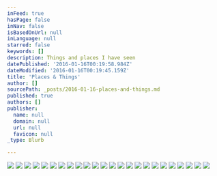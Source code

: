 ```yaml
---
inFeed: true
hasPage: false
inNav: false
isBasedOnUrl: null
inLanguage: null
starred: false
keywords: []
description: Things and places I have seen
datePublished: '2016-01-16T00:19:58.984Z'
dateModified: '2016-01-16T00:19:45.159Z'
title: 'Places & Things'
author: []
sourcePath: _posts/2016-01-16-places-and-things.md
published: true
authors: []
publisher:
  name: null
  domain: null
  url: null
  favicon: null
_type: Blurb

---
```

![](https://the-grid-user-content.s3-us-west-2.amazonaws.com/53478900-4ced-40f8-8f5c-610a21978ddf.png)
![](https://the-grid-user-content.s3-us-west-2.amazonaws.com/6bb85610-650f-4182-ad4a-351e31fa3703.png)
![](https://the-grid-user-content.s3-us-west-2.amazonaws.com/7026105d-0c30-4770-8afc-665d6d2bb55a.png)
![](https://the-grid-user-content.s3-us-west-2.amazonaws.com/e198b24c-3d94-415c-ab0c-80e768c7e572.png)
![](https://the-grid-user-content.s3-us-west-2.amazonaws.com/2767bdac-ed6a-4627-b173-3bdc0c6ec195.png)
![](https://the-grid-user-content.s3-us-west-2.amazonaws.com/8d453db8-a574-477e-9d98-88d1396b8399.png)
![](https://the-grid-user-content.s3-us-west-2.amazonaws.com/0e408968-fdd2-4f32-bed1-893607e56cbb.png)
![](https://the-grid-user-content.s3-us-west-2.amazonaws.com/09f4c072-fc1c-40a2-8649-10a54e839907.png)
![](https://the-grid-user-content.s3-us-west-2.amazonaws.com/3f1e827e-82f2-4a15-ab04-82ecc1561a39.png)
![](https://the-grid-user-content.s3-us-west-2.amazonaws.com/80a75190-75d1-432e-9535-4acac8db849b.png)
![](https://the-grid-user-content.s3-us-west-2.amazonaws.com/ca3c9e5d-daa9-4e32-b993-ae888fc5d6e8.png)
![](https://the-grid-user-content.s3-us-west-2.amazonaws.com/92699033-032f-47f7-bab1-7b339de637ef.png)
![](https://the-grid-user-content.s3-us-west-2.amazonaws.com/e6a8c924-e9e6-4dab-bb1f-0690068b9176.png)
![](https://the-grid-user-content.s3-us-west-2.amazonaws.com/dbe4cbf2-1595-4b63-a6f6-b0a06387a0f2.png)
![](https://the-grid-user-content.s3-us-west-2.amazonaws.com/df14d8e1-8899-4034-8ae9-24493a86bd7d.png)
![](https://the-grid-user-content.s3-us-west-2.amazonaws.com/db2afb76-94f5-4c48-8f40-e8c0b0bb8502.png)
![](https://the-grid-user-content.s3-us-west-2.amazonaws.com/9aff2aa2-722f-4101-b910-d9216eeeed9e.png)
![](https://the-grid-user-content.s3-us-west-2.amazonaws.com/3c7be20a-f53f-452e-b25a-a45ff81a7b27.png)
![](https://the-grid-user-content.s3-us-west-2.amazonaws.com/fbcda77d-255a-4afb-bdb1-915b21b50f38.png)
![](https://the-grid-user-content.s3-us-west-2.amazonaws.com/7a7c719c-44d7-4068-a9f3-87939f046a48.png)
![](https://the-grid-user-content.s3-us-west-2.amazonaws.com/0c35a684-bdb4-4cca-9920-af0343cd8381.png)
![](https://the-grid-user-content.s3-us-west-2.amazonaws.com/2707c135-a079-4c62-a697-18bb3f66dc8d.png)
![](https://the-grid-user-content.s3-us-west-2.amazonaws.com/b05fe808-8836-4345-9613-6a56ac26cdcf.png)
![](https://the-grid-user-content.s3-us-west-2.amazonaws.com/69397216-863c-4c1f-87be-8960452a90b3.png)